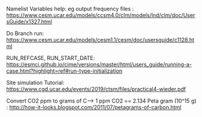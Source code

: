 Namelist Variables help: eg output frequency files : https://www.cesm.ucar.edu/models/ccsm4.0/clm/models/lnd/clm/doc/UsersGuide/x1327.html

Do Branch run: https://www.cesm.ucar.edu/models/cesm1.1/cesm/doc/usersguide/c1128.html

RUN_REFCASE, RUN_START_DATE: https://esmci.github.io/cime/versions/master/html/users_guide/running-a-case.html?highlight=ref#run-type-initialization

Site simulation Tutorial: https://www.cgd.ucar.edu/events/2019/ctsm/files/practical4-wieder.pdf

Convert CO2 ppm to grams of C--> 1 ppm CO2 == 2.134 Peta gram (10^15 g) : http://how-it-looks.blogspot.com/2011/07/petagrams-of-carbon.html
